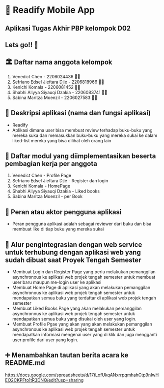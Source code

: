 # 📱 Readify Mobile App

## Aplikasi Tugas Akhir PBP kelompok D02

## Lets go!! 💨

## 🏛️ Daftar nama anggota kelompok
1. Venedict Chen - 2206024436 🕵️‍♂️
2. Sefriano Edsel Jieftara Djie - 2206818966 🕵️‍♂️
3. Kenichi Komala - 2206081452 🕵️‍♂️
4. Shabhi Aliyya Siyauqi Dzakia - 2206083741 🕵️‍♀️
5. Sabina Maritza Moenzil - 2206027583 🕵️‍♀️

## 🌝 Deskripsi aplikasi (nama dan fungsi aplikasi)
- Readify
- Aplikasi dimana user bisa membuat review terhadap buku-buku yang mereka suka dan memasukkan buku-buku yang mereka sukai ke dalam liked-list mereka yang bisa dilihat oleh orang lain

## 👜 Daftar modul yang diimplementasikan beserta pembagian kerja per anggota
1. Venedict Chen - Profile Page
2. Sefriano Edsel Jieftara Djie - Register dan login
3. Kenichi Komala - HomePage 
4. Shabhi Aliyya Siyauqi Dzakia - Liked books
5. Sabina Maritza Moenzil - per Book

## 💁 Peran atau aktor pengguna aplikasi
- Peran pengguna aplikasi adalah sebagai reviewer dari buku dan bisa membuat like di tiap buku yang mereka sukai

## 🔄 Alur pengintegrasian dengan web service untuk terhubung dengan aplikasi web yang sudah dibuat saat Proyek Tengah Semester
- Membuat Login dan Register Page yang perlu melakukan pemanggilan asynchronous ke aplikasi web projek tengah semester untuk membuat user baru maupun me-login user ke aplikasi 
- Membuat Home Page di aplikasi yang akan melakukan pemanggilan asynchronous ke aplikasi web projek tengah semester untuk mendapatkan semua buku yang terdaftar di aplikasi web projek tengah semester
- Membuat Liked Books Page yang akan melakukan pemanggilan asynchronous ke aplikasi web projek tengah semester untuk mendapatkan semua buku yang disukai oleh user yang login.
- Membuat Profile Pgae yang akan yang akan melakukan pemanggilan asynchronous ke aplikasi web projek tengah semester untuk mendapatkan informasi mengenai user yang di klik dan juga mengganti user profile dari user yang login.

## ➕ Menambahkan tautan berita acara ke README.md
https://docs.google.com/spreadsheets/d/17tLofUkqANxrrpqmhahCtp9nIwHEO2CKPFto1tR3DNQ/edit?usp=sharing
